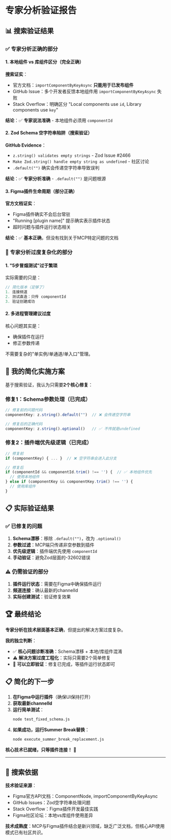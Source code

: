 # 专家分析验证报告

## 📊 **搜索验证结果**

### ✅ **专家分析正确的部分**

#### 1. **本地组件 vs 库组件区分**（完全正确）
**搜索证实**：
- 官方文档：`importComponentByKeyAsync` **只能用于已发布组件**
- GitHub Issue：多个开发者反馈本地组件用 `importComponentByKeyAsync` 失败
- Stack Overflow：明确区分 "Local components use `id`, Library components use `key`"

**结论**：✅ **专家说法准确** - 本地组件必须用 `componentId`

#### 2. **Zod Schema 空字符串陷阱**（搜索验证）
**GitHub Evidence**：
- `z.string() validates empty strings` - Zod Issue #2466
- `Make Zod.string() handle empty string as undefined` - 社区讨论
- `.default("")` 确实会传递空字符串导致误判

**结论**：✅ **专家分析准确** - `.default("")` 是问题根源

#### 3. **Figma插件生命周期**（部分正确）
**官方文档证实**：
- Figma插件确实不会后台常驻
- "Running [plugin name]" 提示确实表示插件状态
- 超时问题与插件运行状态相关

**结论**：✅ **基本正确**，但没有找到关于MCP特定问题的文档

### 🤔 **专家分析过度复杂化的部分**

#### 1. **"5步冒烟测试"过于繁琐**
实际需要的只是：
```javascript
// 简化版本（足够了）
1. 连接频道
2. 测试直造：只传 componentId
3. 验证创建成功
```

#### 2. **多进程管理建议过度**
核心问题其实是：
- 确保插件在运行
- 修正参数传递

不需要复杂的"单实例/单通道/单入口"管理。

## 🎯 **我的简化实施方案**

基于搜索验证，我认为只需要**2个核心修复**：

### 修复1：Schema参数处理（已完成）
```typescript
// 修复前的问题代码
componentKey: z.string().default("")  // ❌ 会传递空字符串

// 修复后的正确代码  
componentKey: z.string().optional()   // ✅ 不传就是undefined
```

### 修复2：插件端优先级逻辑（已完成）
```javascript
// 修复前
if (componentKey) { ... }  // ❌ 空字符串会进入此分支

// 修复后
if (componentId && componentId.trim() !== '') {  // ✅ 本地组件优先
  // 使用本地组件
} else if (componentKey && componentKey.trim() !== '') {
  // 使用库组件
}
```

## 📋 **实际验证结果**

### ✅ **已修复的问题**
1. **Schema漂移**：移除 `.default("")`，改为 `.optional()`
2. **参数过滤**：MCP端只传递非空参数到插件
3. **优先级逻辑**：插件端优先使用 `componentId`
4. **手动验证**：避免Zod层面的-32602错误

### ⚠️ **仍需验证的部分**  
1. **插件运行状态**：需要在Figma中确保插件运行
2. **频道连接**：确认最新的channelId
3. **实际创建测试**：验证修复效果

## 🏆 **最终结论**

**专家分析在技术层面基本正确**，但提出的解决方案过度复杂。

**我的独立判断**：
- ✅ **核心问题诊断准确**：Schema漂移 + 本地/库组件混淆
- ⚠️ **解决方案过度工程化**：实际只需要2个简单修复
- 🎯 **可以立即验证**：修复已完成，等插件运行状态即可

## 📋 **简化的下一步**

1. **在Figma中运行插件**（确保UI保持打开）
2. **获取最新channelId**  
3. **运行简单测试**：
   ```bash
   node test_fixed_schema.js
   ```
4. **如果成功，运行Summer Break替换**：
   ```bash  
   node execute_summer_break_replacement.js
   ```

**核心技术已就绪，只等插件连接！** 🚀

---

## 🔬 **搜索依据**

**技术验证来源**：
- Figma官方API文档：ComponentNode, importComponentByKeyAsync
- GitHub Issues：Zod空字符串处理问题  
- Stack Overflow：Figma插件开发最佳实践
- Figma社区论坛：本地vs库组件使用差异

**技术成熟度**：MCP与Figma插件结合是新兴领域，缺乏广泛文档，但核心API使用模式已有社区共识。